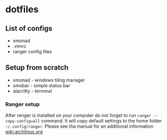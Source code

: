 # dotfiles

## List of configs

- xmonad
- .vimrc
- ranger config files

## Setup from scratch

- xmonad - windows tiling manager
- xmobar - simple status bar
- alacritty - terminal

### Ranger setup

After renger is installed on your computer do not forget to run `ranger --copy-config=all` command. It will copy default settings to the home folder `~/.config/ranger`. Please see tha manual for an additional information [wiki.archlinux.org](https://wiki.archlinux.org/index.php/ranger)